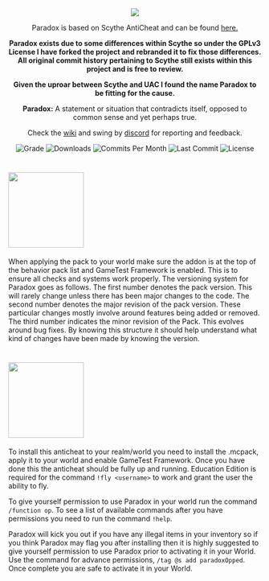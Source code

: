 <div align="center">
<img src="https://i.imgur.com/ZS38i7c.png" border="0">
<div align="center">
  
  Paradox is based on Scythe AntiCheat and can be found [here.](https://github.com/MrDiamond64/Scythe-AntiCheat "here.")</div>
  
**Paradox exists due to some differences within Scythe so under the GPLv3 License
I have forked the project and rebranded it to fix those differences. All original commit
history pertaining to Scythe still exists within this project and is free to review.**

**Given the uproar between Scythe and UAC I found the name Paradox to be fitting for the cause.**

**Paradox:** A statement or situation that contradicts itself, opposed to common sense and yet perhaps true.

 Check the [wiki](https://github.com/Visual1mpact/Paradox_AntiCheat/wiki) and swing by [discord](https://discord.gg/aKgqUqwtC8) for reporting and feedback.
<div align="left">
  
<div align="center">
  <img src="https://www.codefactor.io/repository/github/visual1mpact/paradox_anticheat/badge/main" alt="Grade"/>
  <img src="https://img.shields.io/github/downloads/Visual1mpact/Paradox_AntiCheat/total?style=plastic&logo=appveyor" alt="Downloads"/>
  <img src="https://img.shields.io/github/commit-activity/m/Visual1mpact/Paradox_AntiCheat?style=plastic&logo=appveyor" alt="Commits Per Month"/>
  <img src="https://img.shields.io/github/last-commit/Visual1mpact/Paradox_AntiCheat?style=plastic&logo=appveyor" alt="Last Commit"/>
  <img src="https://img.shields.io/github/license/Visual1mpact/Paradox_AntiCheat?style=plastic&logo=appveyor" alt="License"/>
</div>
  
# <img src="https://i.imgur.com/5W2YXCD.png" border="0" width="150">
When applying the pack to your world make sure the addon is at the top of the behavior pack list and GameTest Framework is enabled. This is to ensure all checks and systems work properly. The versioning system for Paradox goes as follows. The first number denotes the pack version. This will rarely change unless there has been major changes to the code. The second number denotes the major revision of the pack version. These particular changes mostly involve around features being added or removed. The third number indicates the minor revision of the Pack. This evolves around bug fixes. By knowing this structure it should help understand what kind of changes have been made by knowing the version.

# <img src="https://i.imgur.com/AXWmBA3.png" border="0" width="150">
To install this anticheat to your realm/world you need to install the .mcpack, apply it to your world and enable GameTest Framework. Once you have done this the anticheat should be fully up and running. Education Edition is required for the command ```!fly <username>``` to work and grant the user the ability to fly.

To give yourself permission to use Paradox in your world run the command ```/function op```. To see a list of available commands after you have permissions you need to run the command ```!help```.

Paradox will kick you out if you have any illegal items in your inventory so if you think Paradox may flag you after installing then it is highly suggested to give yourself permission to use Paradox prior to activating it in your World. Use the command for advance permissions, ```/tag @s add paradoxOpped```. Once complete you are safe to activate it in your World.
